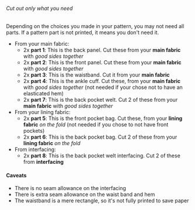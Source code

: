 <Tip>

###### Cut out only what you need

Depending on the choices you made in your pattern, you may not need all parts.
If a pattern part is not printed, it means you don't need it.

</Tip>

- From your main fabric:
  - 2x **part 1**: This is the back panel. Cut these from your **main fabric** with _good sides together_
  - 2x **part 2**: This is the front panel. Cut these from your **main fabric** with _good sides together_
  - 2x **part 3**: This is the waistband. Cut it from your **main fabric**
  - 2x **part 4**: This is the ankle cuff. Cut these, from your **main fabric** with _good sides together_ (not needed if your chose not to have an elasticated hem)
  - 2x **part 7**: This is the back pocket welt. Cut 2 of these from your **main fabric** with _good sides together_
- From your lining fabric:
  - 2x **part 5**: This is the front pocket bag. Cut these, from your **lining fabric** _on the fold_ (not needed if you chose to not have front pockets)
  - 2x **part 6**: This is the back pocket bag. Cut 2 of these from your **lining fabric** _on the fold_
- From interfacing:
  - 2x **part 8**: This is the back pocket welt interfacing. Cut 2 of these from **interfacing**

<Warning>

#### Caveats

- There is no seam allowance on the interfacing
- There is extra seam allowance on the waist band and hem
- The waistband is a mere rectangle, so it's not fully printed to save paper

</Warning>

